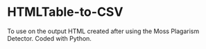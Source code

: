# HTMLTable-to-CSV
To use on the output HTML created after using the Moss Plagarism Detector. Coded with Python.
